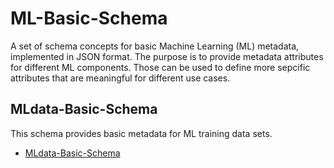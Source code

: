 # ML-Basic-Schema
A set of schema concepts for basic Machine Learning (ML) metadata, implemented in JSON format. The purpose is to provide metadata attributes for different ML components. Those can be used to define more sepcific attributes that are meaningful for different use cases.

## MLdata-Basic-Schema
This schema provides basic metadata for ML training data sets.

- [MLdata-Basic-Schema](./MLdata-Basic-Schema.json)
